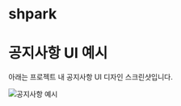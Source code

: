 # shpark
# 공지사항 UI 예시

아래는 프로젝트 내 공지사항 UI 디자인 스크린샷입니다.

![공지사항 예시](https://github.com/user-attachments/assets/09e3a76d-31aa-48cc-811c-084af5eaa2c3)
